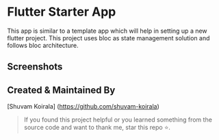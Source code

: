 # Flutter Starter App

This app is similar to a template app which will help in setting up a new flutter project. This project uses bloc as state management solution and follows bloc architecture.
## Screenshots
## Created & Maintained By

[Shuvam Koirala] (https://github.com/shuvam-koirala)
> If you found this project helpful or you learned something from the source code and want to thank me, star this repo ⭐.
